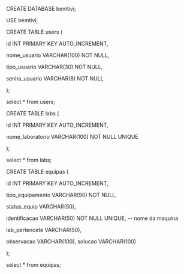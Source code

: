 

CREATE DATABASE bemtivi;


USE bemtivi;


CREATE TABLE users (

id INT PRIMARY KEY AUTO_INCREMENT, 

nome_usuario VARCHAR(100) NOT NULL, 

tipo_usuario VARCHAR(30) NOT NULL,

senha_usuario VARCHAR(8) NOT NULL 


);


select * from users;


CREATE TABLE labs ( 

id INT PRIMARY KEY AUTO_INCREMENT,

nome_laboratorio VARCHAR(100) NOT NULL UNIQUE 


);



select * from labs;


CREATE TABLE equipas ( 

id INT PRIMARY KEY AUTO_INCREMENT,

tipo_equipamento VARCHAR(90) NOT NULL, 

status_equip VARCHAR(50), 

identificacao VARCHAR(50) NOT NULL UNIQUE, -- nome da maquina

lab_pertencete VARCHAR(50),

observacao VARCHAR(100),
solucao VARCHAR(100)

);

select * from equipas;


